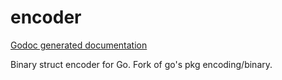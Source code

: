 encoder
=======


[Godoc generated documentation](https://godoc.org/hgeekl.com/gkicoin/src/cipher/encoder)

Binary struct encoder for Go.  Fork of go's pkg encoding/binary.
